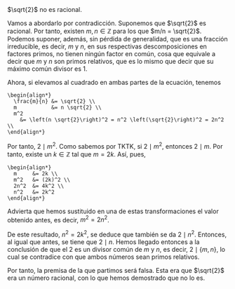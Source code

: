



<div class="exercise" id="raiz-dos-irracional">

<div class="exerc_enunciado" >
  $\sqrt{2}$ no es racional.
</div>

<div class="exerc_sol">

Vamos a abordarlo por contradicción. Suponemos que $\sqrt{2}$ es racional.
Por tanto, existen $m, n \in \mathbb{Z}$ para los que $m/n = \sqrt{2}$. Podemos
suponer, además, sin pérdida de generalidad, que es una fracción
irreducible, es decir, $m$ y $n$, en sus respectivas descomposiciones en
factores primos, no tienen ningún factor en común, cosa que equivale a decir
que $m$ y $n$ son primos relativos, que es lo mismo que decir que su máximo
común divisor es $1$.

Ahora, si elevamos al cuadrado en ambas partes de la ecuación, tenemos

```{=latex}
\begin{align*}
  \frac{m}{n} &= \sqrt{2} \\
  m           &= n \sqrt{2} \\
  m^2
    &= \left(n \sqrt{2}\right)^2 = n^2 \left(\sqrt{2}\right)^2 = 2n^2 \\
\end{align*}
```

Por tanto, $2 \mid m^2$. Como sabemos por TKTK, si $2 \mid m^2$, entonces $2
\mid m$. Por tanto, existe un $k \in \mathbb{Z}$ tal que $m = 2k$. Así, pues,

```{=latex}
\begin{align*}
  m     &= 2k \\
  m^2   &= (2k)^2 \\
  2n^2  &= 4k^2 \\
  n^2   &= 2k^2
\end{align*}
```

Advierta que hemos sustituido en una de estas transformaciones el valor
obtenido antes, es decir, $m^2 = 2n^2$.

De este resultado, $n^2 = 2k^2$, se deduce que también se da $2 \mid n^2$.
Entonces, al igual que antes, se tiene que $2 \mid n$. Hemos llegado
entonces a la conclusión de que el 2 es un divisor común de $m$ y $n$, es
decir, $2 \mid \{m, n\}$, lo cual se contradice con que ambos números sean
primos relativos.

Por tanto, la premisa de la que partimos será falsa. Esta era que $\sqrt{2}$
era un número racional, con lo que hemos demostrado que no lo es.

</div>
</div>





